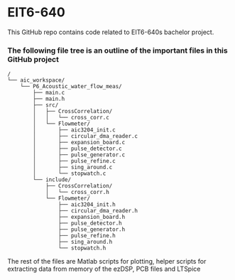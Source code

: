 # EIT6-640

This GitHub repo contains code related to EIT6-640s bachelor project.

### The following file tree is an outline of the important files in this GitHub project

```
/
└── aic_workspace/
    └── P6_Acoustic_water_flow_meas/
        ├── main.c
        ├── main.h
        ├── src/
        │   ├── CrossCorrelation/
        │   │   └── cross_corr.c
        │   └── Flowmeter/
        │       ├── aic3204_init.c
        │       ├── circular_dma_reader.c
        │       ├── expansion_board.c
        │       ├── pulse_detector.c
        │       ├── pulse_generator.c
        │       ├── pulse_refine.c
        │       ├── sing_around.c
        │       └── stopwatch.c
        └── include/
            ├── CrossCorrelation/
            │   └── cross_corr.h
            └── Flowmeter/
                ├── aic3204_init.h
                ├── circular_dma_reader.h
                ├── expansion_board.h
                ├── pulse_detector.h
                ├── pulse_generator.h
                ├── pulse_refine.h
                ├── sing_around.h
                └── stopwatch.h
```

The rest of the files are Matlab scripts for plotting, helper scripts for extracting data from memory of the ezDSP, PCB files and LTSpice